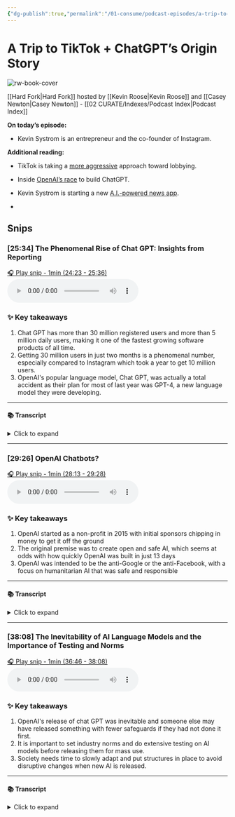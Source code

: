 ```yaml
---
{"dg-publish":true,"permalink":"/01-consume/podcast-episodes/a-trip-to-tik-tok-chat-gpt-s-origin-story/","title":"A Trip to TikTok + ChatGPT’s Origin Story","tags":["podcasts"]}
---
```


# A Trip to TikTok + ChatGPT’s Origin Story

![rw-book-cover](https://images.weserv.nl/?url=https%3A%2F%2Fimage.simplecastcdn.com%2Fimages%2F4105a47a-42e5-4ccc-887a-832af7989986%2F23965394-f5e4-4fdb-b150-639f4910353e%2F3000x3000%2Fnyt-hf-album-art-3000-2.jpg%3Faid%3Drss_feed&w=300&h=300)

[[Hard Fork\|Hard Fork]] hosted by [[Kevin Roose\|Kevin Roose]] and [[Casey Newton\|Casey Newton]] - [[02 CURATE/Indexes/Podcast Index\|Podcast Index]]

**On today’s episode:**

- Kevin Systrom is an entrepreneur and the co-founder of Instagram.
    

**Additional reading:**

- TikTok is taking a [more aggressive](https://www.nytimes.com/2023/01/26/technology/tiktok-bytedance-data-security.html) approach toward lobbying.
    
- Inside [OpenAI’s race](http://nytimes.com/2023/02/03/technology/chatgpt-openai-artificial-intelligence.html) to build ChatGPT.
    
- Kevin Systrom is starting a new [A.I.-powered news app](https://www.platformer.news/p/instagrams-co-founders-are-mounting?utm_source=substack&utm_medium=email).
- 


## Snips


### [25:34] The Phenomenal Rise of Chat GPT: Insights from Reporting


[🎧 Play snip - 1min️ (24:23 - 25:36)](https://share.snipd.com/snip/05692722-c906-45cc-ba80-1618d87b3aa8)
<audio controls> <source src="https://dts.podtrac.com/redirect.mp3/chrt.fm/track/8DB4DB/pdst.fm/e/pfx.vpixl.com/6qj4J/nyt.simplecastaudio.com/3e43d072-f8a5-430f-bc8e-4c70aafdf3c7/episodes/d3c439a0-a85c-41e9-bc18-8e3004ca35f1/audio/128/default.mp3?aid=rss_feed&awCollectionId=3e43d072-f8a5-430f-bc8e-4c70aafdf3c7&awEpisodeId=d3c439a0-a85c-41e9-bc18-8e3004ca35f1&feed=l2i9YnTd#t=24:23,25:36"> </audio>




### ✨ Key takeaways
1. Chat GPT has more than 30 million registered users and more than 5 million daily users, making it one of the fastest growing software products of all time.
2. Getting 30 million users in just two months is a phenomenal number, especially compared to Instagram which took a year to get 10 million users.
3. OpenAI's popular language model, Chat GPT, was actually a total accident as their plan for most of last year was GPT-4, a new language model they were developing.


---




#### 📚 Transcript
<details>
<summary>Click to expand</summary>
<blockquote><b>Speaker 2</b><br/><br/>And it felt like it came out of nowhere when it landed too, right? So I think it's a really good question. It's like, where did this thing come from? Totally.</blockquote><br/><blockquote><b>Speaker 1</b><br/><br/>So I've been looking into this for a couple of weeks. And I found what I would say like are three big takeaways from my reporting. The first is that chat GPT is just way more popular than I thought. It's got more than 30 million registered users, more than 5 million people use it every day. And for a product that is only really two months old, that is a phenomenal number of people. So just by contrast, like Instagram in its first year got 10 million users. And that was seen as like one of the fastest growing things of all time. So getting 30 million users within two months, I just don't know that I've ever seen a software product grow that fast. Put that in contact. That's actually bigger than the hard for podcast. It's slightly bigger than the hard fork podcast. Another really interesting thing I found out is that this was a total accident. So OpenAI, its plan for most of last year, the thing that it was working on was GPT-4, right? This new language model that they were developing, they were very excited about it.</blockquote>
</details>



---


### [29:26] OpenAI Chatbots?


[🎧 Play snip - 1min️ (28:13 - 29:28)](https://share.snipd.com/snip/2359188a-dc0b-49be-8842-002af1ba2172)
<audio controls> <source src="https://dts.podtrac.com/redirect.mp3/chrt.fm/track/8DB4DB/pdst.fm/e/pfx.vpixl.com/6qj4J/nyt.simplecastaudio.com/3e43d072-f8a5-430f-bc8e-4c70aafdf3c7/episodes/d3c439a0-a85c-41e9-bc18-8e3004ca35f1/audio/128/default.mp3?aid=rss_feed&awCollectionId=3e43d072-f8a5-430f-bc8e-4c70aafdf3c7&awEpisodeId=d3c439a0-a85c-41e9-bc18-8e3004ca35f1&feed=l2i9YnTd#t=28:13,29:28"> </audio>




### ✨ Key takeaways
1. OpenAI started as a non-profit in 2015 with initial sponsors chipping in money to get it off the ground
2. The original premise was to create open and safe AI, which seems at odds with how quickly OpenAI was built in just 13 days
3. OpenAI was intended to be the anti-Google or the anti-Facebook, with a focus on humanitarian AI that was safe and responsible


---




#### 📚 Transcript
<details>
<summary>Click to expand</summary>
<blockquote><b>Speaker 2</b><br/><br/>You know, I remember that the original premise of OpenAI was that they were not going to move that fast. They wanted to make their work, quote, open and safe. That's not the sort of thing that you think about being built in 13 days. So how did they sort of reconcile those ideas?</blockquote><br/><blockquote><b>Speaker 1</b><br/><br/>Yeah, so OpenAI is sort of a strange beast, right? It was started in 2015 as a non-profit. It was started by this kind of all-star group of tech people, Elon Musk, Peter Thiel, Sam Altman, Reed Hoffman. It had all of these sort of initial sponsors who chipped in the money to get this thing off the ground. And the whole point was that it was not going to be driven by these sort of narrow commercial interests, right? They pitched this kind of like the anti-Google or the anti-Facebook, where those companies were developing AI to suit their business needs, whereas OpenAI was going to be sort of half Research lab and half kind of humanitarian AI organization that was going to make sure that its AI was safe and responsible and sort of steer this whole area of technological progress In a better direction. So what changed?</blockquote>
</details>



---


### [38:08] The Inevitability of AI Language Models and the Importance of Testing and Norms


[🎧 Play snip - 1min️ (36:46 - 38:08)](https://share.snipd.com/snip/c73c90b5-57d1-4361-a668-2c8d115768da)
<audio controls> <source src="https://dts.podtrac.com/redirect.mp3/chrt.fm/track/8DB4DB/pdst.fm/e/pfx.vpixl.com/6qj4J/nyt.simplecastaudio.com/3e43d072-f8a5-430f-bc8e-4c70aafdf3c7/episodes/d3c439a0-a85c-41e9-bc18-8e3004ca35f1/audio/128/default.mp3?aid=rss_feed&awCollectionId=3e43d072-f8a5-430f-bc8e-4c70aafdf3c7&awEpisodeId=d3c439a0-a85c-41e9-bc18-8e3004ca35f1&feed=l2i9YnTd#t=36:46,38:08"> </audio>




### ✨ Key takeaways
1. OpenAI's release of chat GPT was inevitable and someone else may have released something with fewer safeguards if they had not done it first.
2. It is important to set industry norms and do extensive testing on AI models before releasing them for mass use.
3. Society needs time to slowly adapt and put structures in place to avoid disruptive changes when new AI is released.


---




#### 📚 Transcript
<details>
<summary>Click to expand</summary>
<blockquote><b>Speaker 2</b><br/><br/>What you have me wondering though is wasn't all of this inevitable, wasn't someone always going to go first? And assuming it was good, wasn't that always going to cause an arms race?</blockquote><br/><blockquote><b>Speaker 1</b><br/><br/>I think there's an element of that, sure. I think that it's plausible that if OpenAI had not released chat GPT as quickly as they did, that someone else would have come along and released something that had fewer guardrails Or was more easily abused. And that's certainly what they would tell you with OpenAI is that they did years of safety work on the base model GPT-3 that was used to make chat GPT. So it's not as if they had no safeguards in place. They had lots of them. It's just that they weren't expecting this many users. So I think it was always inevitable. But I also think it's very important in the early stages of this sort of next phase of AI to set norms in the industry that before you release something like chat GPT, you do months or years Of testing on it in a very limited setting where it's not going to be used by every high schooler in the country overnight. You sort of allow society to kind of slowly adapt and put in place some of the structures that allow this to not be so disruptive. You don't just flip a switch overnight.</blockquote>
</details>


